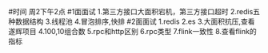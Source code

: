 #时间
周2下午2点
#1面面试
1.第三方接口大面积宕机，第三方接口超时
2.redis五种数据结构
3.线程池
4.冒泡排序,快排
#2面面试
1.redis
2.es
3.大面积抗压,查看遂辉项目
4.100,10组合数
5.rpc和http区别
6.rpc类型
7.flink一致性
8.查看flink的指标
